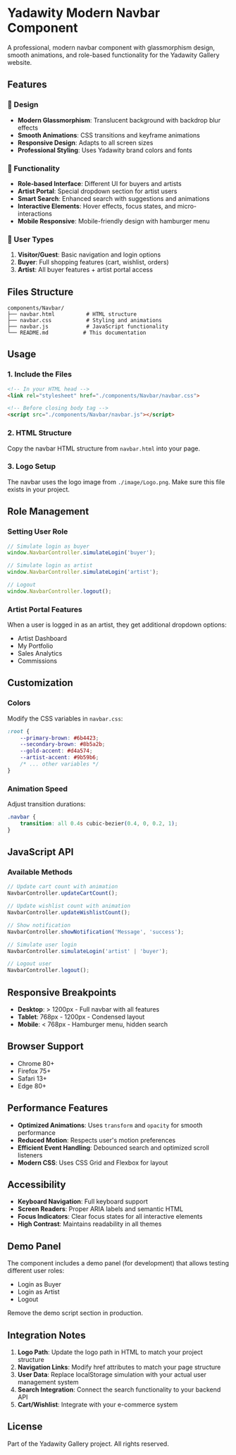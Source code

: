# Yadawity Modern Navbar Component

A professional, modern navbar component with glassmorphism design, smooth animations, and role-based functionality for the Yadawity Gallery website.

## Features

### 🎨 Design
- **Modern Glassmorphism**: Translucent background with backdrop blur effects
- **Smooth Animations**: CSS transitions and keyframe animations
- **Responsive Design**: Adapts to all screen sizes
- **Professional Styling**: Uses Yadawity brand colors and fonts

### 🔧 Functionality
- **Role-based Interface**: Different UI for buyers and artists
- **Artist Portal**: Special dropdown section for artist users
- **Smart Search**: Enhanced search with suggestions and animations
- **Interactive Elements**: Hover effects, focus states, and micro-interactions
- **Mobile Responsive**: Mobile-friendly design with hamburger menu

### 👥 User Types
1. **Visitor/Guest**: Basic navigation and login options
2. **Buyer**: Full shopping features (cart, wishlist, orders)
3. **Artist**: All buyer features + artist portal access

## Files Structure

```
components/Navbar/
├── navbar.html          # HTML structure
├── navbar.css           # Styling and animations
├── navbar.js            # JavaScript functionality
└── README.md           # This documentation
```

## Usage

### 1. Include the Files
```html
<!-- In your HTML head -->
<link rel="stylesheet" href="./components/Navbar/navbar.css">

<!-- Before closing body tag -->
<script src="./components/Navbar/navbar.js"></script>
```

### 2. HTML Structure
Copy the navbar HTML structure from `navbar.html` into your page.

### 3. Logo Setup
The navbar uses the logo image from `./image/Logo.png`. Make sure this file exists in your project.

## Role Management

### Setting User Role
```javascript
// Simulate login as buyer
window.NavbarController.simulateLogin('buyer');

// Simulate login as artist  
window.NavbarController.simulateLogin('artist');

// Logout
window.NavbarController.logout();
```

### Artist Portal Features
When a user is logged in as an artist, they get additional dropdown options:
- Artist Dashboard
- My Portfolio  
- Sales Analytics
- Commissions

## Customization

### Colors
Modify the CSS variables in `navbar.css`:
```css
:root {
    --primary-brown: #6b4423;
    --secondary-brown: #8b5a2b;
    --gold-accent: #d4a574;
    --artist-accent: #9b59b6;
    /* ... other variables */
}
```

### Animation Speed
Adjust transition durations:
```css
.navbar {
    transition: all 0.4s cubic-bezier(0.4, 0, 0.2, 1);
}
```

## JavaScript API

### Available Methods
```javascript
// Update cart count with animation
NavbarController.updateCartCount();

// Update wishlist count with animation  
NavbarController.updateWishlistCount();

// Show notification
NavbarController.showNotification('Message', 'success');

// Simulate user login
NavbarController.simulateLogin('artist' | 'buyer');

// Logout user
NavbarController.logout();
```

## Responsive Breakpoints

- **Desktop**: > 1200px - Full navbar with all features
- **Tablet**: 768px - 1200px - Condensed layout
- **Mobile**: < 768px - Hamburger menu, hidden search

## Browser Support

- Chrome 80+
- Firefox 75+
- Safari 13+
- Edge 80+

## Performance Features

- **Optimized Animations**: Uses `transform` and `opacity` for smooth performance
- **Reduced Motion**: Respects user's motion preferences
- **Efficient Event Handling**: Debounced search and optimized scroll listeners
- **Modern CSS**: Uses CSS Grid and Flexbox for layout

## Accessibility

- **Keyboard Navigation**: Full keyboard support
- **Screen Readers**: Proper ARIA labels and semantic HTML
- **Focus Indicators**: Clear focus states for all interactive elements
- **High Contrast**: Maintains readability in all themes

## Demo Panel

The component includes a demo panel (for development) that allows testing different user roles:
- Login as Buyer
- Login as Artist
- Logout

Remove the demo script section in production.

## Integration Notes

1. **Logo Path**: Update the logo path in HTML to match your project structure
2. **Navigation Links**: Modify href attributes to match your page structure  
3. **User Data**: Replace localStorage simulation with your actual user management system
4. **Search Integration**: Connect the search functionality to your backend API
5. **Cart/Wishlist**: Integrate with your e-commerce system

## License

Part of the Yadawity Gallery project. All rights reserved.

